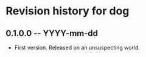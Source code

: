 # Revision history for dog

## 0.1.0.0 -- YYYY-mm-dd

* First version. Released on an unsuspecting world.
